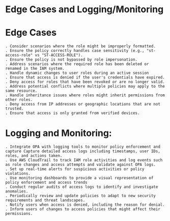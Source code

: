 # Edge Cases and Logging/Monitoring

# Edge Cases
    . Consider scenarios where the role might be improperly formatted.
    . Ensure the policy correctly handles case sensitivity (e.g., "st-access-role" vs "ST-ACCESS-ROLE").
    . Ensure the policy is not bypassed by role impersonation.
    . Address scenarios where the required role has been deleted or renamed in the IAM system.
    . Handle dynamic changes to user roles during an active session
    . Ensure that access is denied if the user's credentials have expired.
    . Deny access for roles that have been revoked or are no longer valid.
    . Address potential conflicts where multiple policies may apply to the same resource.
    . Handle inheritance issues where roles might inherit permissions from other roles.
    . Deny access from IP addresses or geographic locations that are not trusted.
    . Ensure that access is only granted from verified devices.

# Logging and Monitoring:
    . Integrate OPA with logging tools to monitor policy enforcement and capture Capture detailed access logs including timestamps, user IDs, roles, and actions taken.
    . Use AWS CloudTrail to track IAM role activities and log events such as role changes and access attempts and validate against OPA logs.
    . Set up real-time alerts for suspicious activities or policy violations.
    . Use monitoring dashboards to provide a visual representation of policy enforcement and access trends
    . Conduct regular audits of access logs to identify and investigate anomalies.
    . Periodically review and update policies to adapt to new security requirements and threat landscapes.
    . Notify users when access is denied, including the reason for denial.
    . Inform users of changes to access policies that might affect their permissions.
